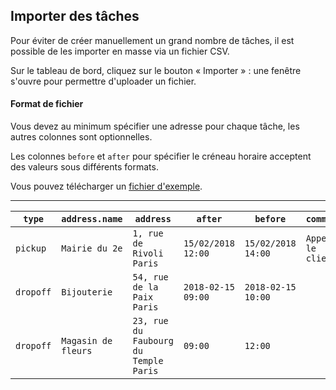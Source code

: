 Importer des tâches
-------------------

Pour éviter de créer manuellement un grand nombre de tâches, il est possible de les importer en masse via un fichier CSV.

Sur le tableau de bord, cliquez sur le bouton « Importer » : une fenêtre s'ouvre pour permettre d'uploader un fichier.

#### Format de fichier

Vous devez au minimum spécifier une adresse pour chaque tâche, les autres colonnes sont optionnelles.

Les colonnes `before` et `after` pour spécifier le créneau horaire acceptent des valeurs sous différents formats.

Vous pouvez télécharger un [fichier d'exemple](/help/tasks_import.example.fr.csv).

---


| `type`    | `address.name`      | `address`                             | `after`            | `before`           | `comments`           |
| --------- | ------------------- | ------------------------------------- | ------------------ | ------------------ | -------------------- |
| `pickup`  | `Mairie du 2e`      | `1, rue de Rivoli Paris`              | `15/02/2018 12:00` | `15/02/2018 14:00` | `Appeller le client` |
| `dropoff` | `Bijouterie`        | `54, rue de la Paix Paris`            | `2018-02-15 09:00` | `2018-02-15 10:00` |                      |
| `dropoff` | `Magasin de fleurs` | `23, rue du Faubourg du Temple Paris` | `09:00`            | `12:00`            |                      |
